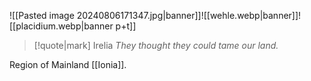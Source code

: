 ![[Pasted image 20240806171347.jpg|banner]]![[wehle.webp|banner]]![[placidium.webp|banner p+t]]
> [!quote|mark] Irelia
> _They thought they could tame our land._

Region of Mainland [[Ionia]].
